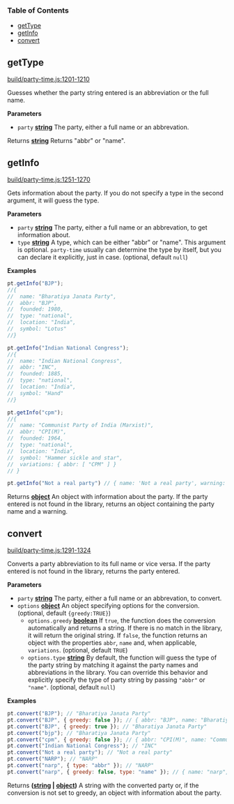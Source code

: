 <!-- Generated by documentation.js. Update this documentation by updating the source code. -->

### Table of Contents

-   [getType](#gettype)
-   [getInfo](#getinfo)
-   [convert](#convert)

## getType

[build/party-time.js:1201-1210](https://github.com/HindustanTimesLabs/party-time/blob/ca34aea58f9e94d6d8e7ddc7fe5a7973e75b799c/build/party-time.js#L1201-L1210 "Source code on GitHub")

Guesses whether the party string entered is an abbreviation or the full name.

**Parameters**

-   `party` **[string](https://developer.mozilla.org/en-US/docs/Web/JavaScript/Reference/Global_Objects/String)** The party, either a full name or an abbrevation.

Returns **[string](https://developer.mozilla.org/en-US/docs/Web/JavaScript/Reference/Global_Objects/String)** Returns "abbr" or "name".

## getInfo

[build/party-time.js:1251-1270](https://github.com/HindustanTimesLabs/party-time/blob/ca34aea58f9e94d6d8e7ddc7fe5a7973e75b799c/build/party-time.js#L1251-L1270 "Source code on GitHub")

Gets information about the party. If you do not specify a type in the second argument, it will guess the type.

**Parameters**

-   `party` **[string](https://developer.mozilla.org/en-US/docs/Web/JavaScript/Reference/Global_Objects/String)** The party, either a full name or an abbrevation, to get information about.
-   `type` **[string](https://developer.mozilla.org/en-US/docs/Web/JavaScript/Reference/Global_Objects/String)** A type, which can be either "abbr" or "name". This argument is optional. `party-time` usually can determine the type by itself, but you can declare it explicitly, just in case. (optional, default `null`)

**Examples**

```javascript
pt.getInfo("BJP");
//{   
//  name: "Bharatiya Janata Party",
//  abbr: "BJP",
//  founded: 1980,
//  type: "national",
//  location: "India",
//  symbol: "Lotus" 
//}

pt.getInfo("Indian National Congress");
//{ 
//  name: "Indian National Congress",
//  abbr: "INC",
//  founded: 1885,
//  type: "national",
//  location: "India",
//  symbol: "Hand"
//}

pt.getInfo("cpm");
//{ 
//  name: "Communist Party of India (Marxist)",
//  abbr: "CPI(M)",
//  founded: 1964,
//  type: "national",
//  location: "India",
//  symbol: "Hammer sickle and star",
//  variations: { abbr: [ "CPM" ] } 
// }

pt.getInfo("Not a real party") // { name: 'Not a real party', warning: 'No match in library' }
```

Returns **[object](https://developer.mozilla.org/en-US/docs/Web/JavaScript/Reference/Global_Objects/Object)** An object with information about the party. If the party entered is not found in the library, returns an object containing the party name and a warning.

## convert

[build/party-time.js:1291-1324](https://github.com/HindustanTimesLabs/party-time/blob/ca34aea58f9e94d6d8e7ddc7fe5a7973e75b799c/build/party-time.js#L1291-L1324 "Source code on GitHub")

Converts a party abbreviation to its full name or vice versa. If the party entered is not found in the library, returns the party entered.

**Parameters**

-   `party` **[string](https://developer.mozilla.org/en-US/docs/Web/JavaScript/Reference/Global_Objects/String)** The party, either a full name or an abbrevation, to convert.
-   `options` **[object](https://developer.mozilla.org/en-US/docs/Web/JavaScript/Reference/Global_Objects/Object)** An object specifying options for the conversion. (optional, default `{greedy:TRUE}`)
    -   `options.greedy` **[boolean](https://developer.mozilla.org/en-US/docs/Web/JavaScript/Reference/Global_Objects/Boolean)** If `true`, the function does the conversion automatically and returns a string. If there is no match in the library, it will return the original string. If `false`, the function returns an object with the properties `abbr`, `name` and, when applicable, `variations`. (optional, default `TRUE`)
    -   `options.type` **[string](https://developer.mozilla.org/en-US/docs/Web/JavaScript/Reference/Global_Objects/String)** By default, the function will guess the type of the party string by matching it against the party names and abbreviations in the library. You can override this behavior and explicitly specify the type of party string by passing `"abbr"` or `"name"`. (optional, default `null`)

**Examples**

```javascript
pt.convert("BJP"); // "Bharatiya Janata Party"
pt.convert("BJP", { greedy: false }); // { abbr: "BJP", name: "Bharatiya Janata Party" }
pt.convert("BJP", { greedy: true }); // "Bharatiya Janata Party"
pt.convert("bjp"); // "Bharatiya Janata Party"
pt.convert("cpm", { greedy: false }); // { abbr: "CPI(M)", name: "Communist Party of India (Marxist)", variations: { abbr: ["CPM"] } }
pt.convert("Indian National Congress"); // "INC"
pt.convert("Not a real party"); // "Not a real party"
pt.convert("NARP"); // "NARP"
pt.convert("narp", { type: "abbr" }); // "NARP"
pt.convert("narp", { greedy: false, type: "name" }); // { name: "narp", warning: "No match in libary" }
```

Returns **([string](https://developer.mozilla.org/en-US/docs/Web/JavaScript/Reference/Global_Objects/String) \| [object](https://developer.mozilla.org/en-US/docs/Web/JavaScript/Reference/Global_Objects/Object))** A string with the converted party or, if the conversion is not set to greedy, an object with information about the party.
